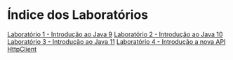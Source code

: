# Índice dos Laboratórios

[Laboratório 1 - Introdução ao Java 9]()
[Laboratório 2 - Introdução ao Java 10]()
[Laboratório 3 - Introdução ao Java 11]()
[Laboratório 4 - Introdução a nova API HttpClient]()